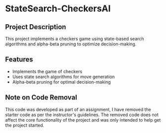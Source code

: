 # StateSearch-CheckersAI

## Project Description
This project implements a checkers game using state-based search algorithms and alpha-beta pruning to optimize decision-making.

## Features
- Implements the game of checkers
- Uses state search algorithms for move generation
- Alpha-beta pruning for optimal decision-making

## Note on Code Removal
This code was developed as part of an assignment, I have removed the starter code as per the instructor's guidelines. The removed code does not affect the core functionality of the project and was only intended to help get the project started.


